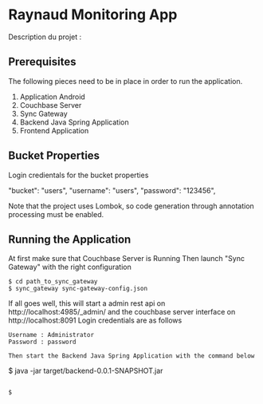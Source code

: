 # Raynaud Monitoring App
Description du projet :




## Prerequisites
The following pieces need to be in place in order to run the application.

1. Application Android
2. Couchbase Server
3. Sync Gateway
4. Backend Java Spring Application
5. Frontend Application


## Bucket Properties
Login credientals for the bucket properties

"bucket": "users",
"username": "users",
"password": "123456",


Note that the project uses Lombok, so code generation through annotation processing must be enabled.

## Running the Application
At first make sure that Couchbase Server is Running
Then launch "Sync Gateway" with the right configuration

```
$ cd path_to_sync_gateway
$ sync_gateway sync-gateway-config.json
```

If all goes well, this will start a admin rest api on http://localhost:4985/_admin/
and the couchbase server interface on http://localhost:8091
Login credentials are as follows
```
Username : Administrator
Password : password

Then start the Backend Java Spring Application with the command below 
```
$ java -jar target/backend-0.0.1-SNAPSHOT.jar
```

$